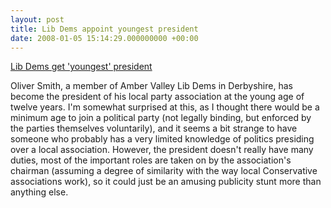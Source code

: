```yaml
---
layout: post
title: Lib Dems appoint youngest president
date: 2008-01-05 15:14:29.000000000 +00:00
---
```


[Lib Dems get 'youngest' president](http://news.bbc.co.uk/1/hi/england/derbyshire/4581716.stm)

Oliver Smith, a member of Amber Valley Lib Dems in Derbyshire, has become the president of his local party association at the young age of twelve years. I'm somewhat surprised at this, as I thought there would be a minimum age to join a political party (not legally binding, but enforced by the parties themselves voluntarily), and it seems a bit strange to have someone who probably has a very limited knowledge of politics presiding over a local association. However, the president doesn't really have many duties, most of the important roles are taken on by the association's chairman (assuming a degree of similarity with the way local Conservative associations work), so it could just be an amusing publicity stunt more than anything else.

